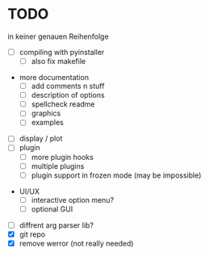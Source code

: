 # TODO

in keiner genauen Reihenfolge

- [ ] compiling with pyinstaller
    - [ ] also fix makefile
- more documentation
    - [ ] add comments n stuff
    - [ ] description of options
    - [ ] spellcheck readme
    - [ ] graphics
    - [ ] examples
- [ ] display / plot
- [ ] plugin
    - [ ] more plugin hooks
    - [ ] multiple plugins
    - [ ] plugin support in frozen mode (may be impossible)
- UI/UX
    - [ ] interactive option menu?
    - [ ] optional GUI
- [ ] diffrent arg parser lib?
- [x] git repo
- [x] remove werror (not really needed)
